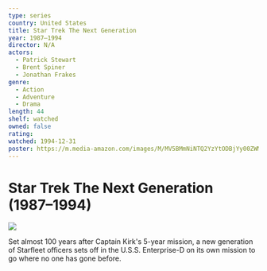 ```yaml
---
type: series
country: United States
title: Star Trek The Next Generation
year: 1987–1994
director: N/A
actors:
  - Patrick Stewart
  - Brent Spiner
  - Jonathan Frakes
genre:
  - Action
  - Adventure
  - Drama
length: 44
shelf: watched
owned: false
rating:
watched: 1994-12-31
poster: https://m.media-amazon.com/images/M/MV5BMmNiNTQ2YzYtODBjYy00ZWMwLTlmNWMtYWE1NTQ2ZTYyZmMwXkEyXkFqcGc@._V1_SX300.jpg
---
```


# Star Trek The Next Generation (1987–1994)

![](https://m.media-amazon.com/images/M/MV5BMmNiNTQ2YzYtODBjYy00ZWMwLTlmNWMtYWE1NTQ2ZTYyZmMwXkEyXkFqcGc@._V1_SX300.jpg)

Set almost 100 years after Captain Kirk's 5-year mission, a new generation of Starfleet officers sets off in the U.S.S. Enterprise-D on its own mission to go where no one has gone before.